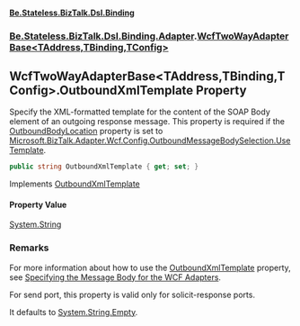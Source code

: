 #### [Be.Stateless.BizTalk.Dsl.Binding](README.md 'README')
### [Be.Stateless.BizTalk.Dsl.Binding.Adapter](Be.Stateless.BizTalk.Dsl.Binding.Adapter.md 'Be.Stateless.BizTalk.Dsl.Binding.Adapter').[WcfTwoWayAdapterBase&lt;TAddress,TBinding,TConfig&gt;](WcfTwoWayAdapterBase_TAddress,TBinding,TConfig_.md 'Be.Stateless.BizTalk.Dsl.Binding.Adapter.WcfTwoWayAdapterBase<TAddress,TBinding,TConfig>')

## WcfTwoWayAdapterBase<TAddress,TBinding,TConfig>.OutboundXmlTemplate Property

Specify the XML-formatted template for the content of the SOAP Body element of an outgoing response message. This
property is required if the [OutboundBodyLocation](WcfTwoWayAdapterBase_TAddress,TBinding,TConfig_.OutboundBodyLocation.md 'Be.Stateless.BizTalk.Dsl.Binding.Adapter.WcfTwoWayAdapterBase<TAddress,TBinding,TConfig>.OutboundBodyLocation') property is set to [Microsoft.BizTalk.Adapter.Wcf.Config.OutboundMessageBodySelection.UseTemplate](https://docs.microsoft.com/en-us/dotnet/api/Microsoft.BizTalk.Adapter.Wcf.Config.OutboundMessageBodySelection.UseTemplate 'Microsoft.BizTalk.Adapter.Wcf.Config.OutboundMessageBodySelection.UseTemplate').

```csharp
public string OutboundXmlTemplate { get; set; }
```

Implements [OutboundXmlTemplate](https://docs.microsoft.com/en-us/dotnet/api/Microsoft.BizTalk.Adapter.Wcf.Config.IAdapterConfigOutboundMessageMarshalling.OutboundXmlTemplate 'Microsoft.BizTalk.Adapter.Wcf.Config.IAdapterConfigOutboundMessageMarshalling.OutboundXmlTemplate')

#### Property Value
[System.String](https://docs.microsoft.com/en-us/dotnet/api/System.String 'System.String')

### Remarks

For more information about how to use the [OutboundXmlTemplate](WcfTwoWayAdapterBase_TAddress,TBinding,TConfig_.OutboundXmlTemplate.md 'Be.Stateless.BizTalk.Dsl.Binding.Adapter.WcfTwoWayAdapterBase<TAddress,TBinding,TConfig>.OutboundXmlTemplate') property, see [Specifying the
            Message Body for the WCF Adapters](https://docs.microsoft.com/en-us/biztalk/core/specifying-the-message-body-for-the-wcf-adapters 'https://docs.microsoft.com/en-us/biztalk/core/specifying-the-message-body-for-the-wcf-adapters').

For send port, this property is valid only for solicit-response ports.

It defaults to [System.String.Empty](https://docs.microsoft.com/en-us/dotnet/api/System.String.Empty 'System.String.Empty').